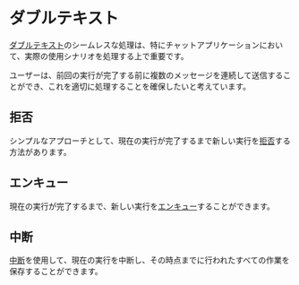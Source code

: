 # ダブルテキスト

[ダブルテキスト](https://langchain-ai.github.io/langgraph/concepts/double_texting/)のシームレスな処理は、特にチャットアプリケーションにおいて、実際の使用シナリオを処理する上で重要です。

ユーザーは、前回の実行が完了する前に複数のメッセージを連続して送信することができ、これを適切に処理することを確保したいと考えています。

## 拒否

シンプルなアプローチとして、現在の実行が完了するまで新しい実行を[拒否](https://langchain-ai.github.io/langgraph/cloud/how-tos/reject_concurrent/)する方法があります。

## エンキュー

現在の実行が完了するまで、新しい実行を[エンキュー](https://langchain-ai.github.io/langgraph/cloud/how-tos/enqueue_concurrent/https://langchain-ai.github.io/langgraph/cloud/how-tos/enqueue_concurrent/)することができます。

## 中断

[中断](https://langchain-ai.github.io/langgraph/cloud/how-tos/interrupt_concurrent/)を使用して、現在の実行を中断し、その時点までに行われたすべての作業を保存することができます。 